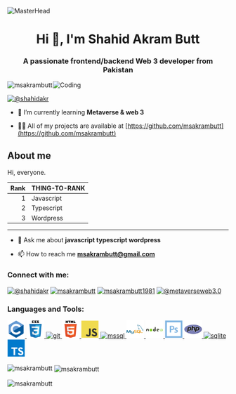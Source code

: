 ![MasterHead](https://dianapps.com/blog/wp-content/uploads/2022/03/Metaverse-banner-1-1536x864.png)
<h1 align="center">Hi 👋, I'm Shahid Akram Butt</h1>
<h3 align="center">A passionate frontend/backend Web 3 developer from Pakistan</h3>
<img align="right" alt="Coding" width="400" src="https://www.hashtrust.in/wp-content/uploads/2022/02/2021-11-1423_19_120000.gif">


<p align="left"> <img src="https://komarev.com/ghpvc/?username=msakrambutt&label=Profile%20views&color=0e75b6&style=flat" alt="msakrambutt" /> </p>

<p align="left"> <a href="https://twitter.com/@shahidakr" target="blank"><img src="https://img.shields.io/twitter/follow/@shahidakr?logo=twitter&style=for-the-badge" alt="@shahidakr" /></a> </p>

- 🌱 I’m currently learning **Metaverse & web 3**

- 👨‍💻 All of my projects are available at [https://github.com/msakrambutt](https://github.com/msakrambutt)
## About me

Hi, everyone.

| Rank | THING-TO-RANK |
|-----:|---------------|
|     1|   Javascript  |
|     2|   Typescript  |
|     3|   Wordpress   |

---
<!-- TO DO: add more details about me later -->
- 💬 Ask me about **javascript typescript wordpress**

- 📫 How to reach me **msakrambutt@gmail.com**

<h3 align="left">Connect with me:</h3>
<p align="left">
<a href="https://twitter.com/@shahidakr" target="blank"><img align="center" src="https://raw.githubusercontent.com/rahuldkjain/github-profile-readme-generator/master/src/images/icons/Social/twitter.svg" alt="@shahidakr" height="30" width="40" /></a>
<a href="https://fb.com/msakrambutt" target="blank"><img align="center" src="https://raw.githubusercontent.com/rahuldkjain/github-profile-readme-generator/master/src/images/icons/Social/facebook.svg" alt="msakrambutt" height="30" width="40" /></a>
<a href="https://instagram.com/msakrambutt1981" target="blank"><img align="center" src="https://raw.githubusercontent.com/rahuldkjain/github-profile-readme-generator/master/src/images/icons/Social/instagram.svg" alt="msakrambutt1981" height="30" width="40" /></a>
<a href="https://www.youtube.com/c/@metaverseweb3.0" target="blank"><img align="center" src="https://raw.githubusercontent.com/rahuldkjain/github-profile-readme-generator/master/src/images/icons/Social/youtube.svg" alt="@metaverseweb3.0" height="30" width="40" /></a>
</p>

<h3 align="left">Languages and Tools:</h3>
<p align="left"> <a href="https://www.cprogramming.com/" target="_blank" rel="noreferrer"> <img src="https://raw.githubusercontent.com/devicons/devicon/master/icons/c/c-original.svg" alt="c" width="40" height="40"/> </a> <a href="https://www.w3schools.com/css/" target="_blank" rel="noreferrer"> <img src="https://raw.githubusercontent.com/devicons/devicon/master/icons/css3/css3-original-wordmark.svg" alt="css3" width="40" height="40"/> </a> <a href="https://git-scm.com/" target="_blank" rel="noreferrer"> <img src="https://www.vectorlogo.zone/logos/git-scm/git-scm-icon.svg" alt="git" width="40" height="40"/> </a> <a href="https://www.w3.org/html/" target="_blank" rel="noreferrer"> <img src="https://raw.githubusercontent.com/devicons/devicon/master/icons/html5/html5-original-wordmark.svg" alt="html5" width="40" height="40"/> </a> <a href="https://developer.mozilla.org/en-US/docs/Web/JavaScript" target="_blank" rel="noreferrer"> <img src="https://raw.githubusercontent.com/devicons/devicon/master/icons/javascript/javascript-original.svg" alt="javascript" width="40" height="40"/> </a> <a href="https://www.microsoft.com/en-us/sql-server" target="_blank" rel="noreferrer"> <img src="https://www.svgrepo.com/show/303229/microsoft-sql-server-logo.svg" alt="mssql" width="40" height="40"/> </a> <a href="https://www.mysql.com/" target="_blank" rel="noreferrer"> <img src="https://raw.githubusercontent.com/devicons/devicon/master/icons/mysql/mysql-original-wordmark.svg" alt="mysql" width="40" height="40"/> </a> <a href="https://nodejs.org" target="_blank" rel="noreferrer"> <img src="https://raw.githubusercontent.com/devicons/devicon/master/icons/nodejs/nodejs-original-wordmark.svg" alt="nodejs" width="40" height="40"/> </a> <a href="https://www.photoshop.com/en" target="_blank" rel="noreferrer"> <img src="https://raw.githubusercontent.com/devicons/devicon/master/icons/photoshop/photoshop-line.svg" alt="photoshop" width="40" height="40"/> </a> <a href="https://www.php.net" target="_blank" rel="noreferrer"> <img src="https://raw.githubusercontent.com/devicons/devicon/master/icons/php/php-original.svg" alt="php" width="40" height="40"/> </a> <a href="https://www.sqlite.org/" target="_blank" rel="noreferrer"> <img src="https://www.vectorlogo.zone/logos/sqlite/sqlite-icon.svg" alt="sqlite" width="40" height="40"/> </a> <a href="https://www.typescriptlang.org/" target="_blank" rel="noreferrer"> <img src="https://raw.githubusercontent.com/devicons/devicon/master/icons/typescript/typescript-original.svg" alt="typescript" width="40" height="40"/> </a> </p>

<p><img align="left" src="https://github-readme-stats.vercel.app/api/top-langs?username=msakrambutt&show_icons=true&locale=en&layout=compact" alt="msakrambutt" /></p>

<p>&nbsp;<img align="center" src="https://github-readme-stats.vercel.app/api?username=msakrambutt&show_icons=true&locale=en" alt="msakrambutt" /></p>

<p><img align="center" src="https://github-readme-streak-stats.herokuapp.com/?user=msakrambutt&" alt="msakrambutt" /></p>
